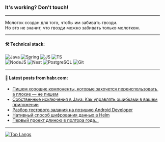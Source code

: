 ### It's working? Don't touch!

---
Молоток создан для того, чтобы им забивать гвозди. <br>
Но это не значит, что гвозди можно забивать только молотком.

---

#### 🛠️ Technical stack:

![Java](https://img.shields.io/badge/Java-informational?logo=Oracle&style=flat&logoColor=white&color=FF4500)
![Spring](https://img.shields.io/badge/SpringBoot-informational?logo=SpringBoot&style=flat&logoColor=white&color=6495ED)
![JS](https://img.shields.io/badge/JS-informational?logo=javaScript&style=flat&logoColor=black&color=F7Df1E)
![TS](https://img.shields.io/badge/TypeScript-informational?logo=typeScript&style=flat&logoColor=black&color=0667A8)  <br>
![NodeJS](https://img.shields.io/badge/NodeJS-informational?logo=node.js&style=flat&logoColor=white&color=43853D)
![Nest](https://img.shields.io/badge/NestJS-informational?logo=NestJS&style=flat&logoColor=white&color=red)
![PostgreSQL](https://img.shields.io/badge/PostgreSQL-informational?logo=PostgreSQL&style=flat&logoColor=white&color=DAA520)
![Git](https://img.shields.io/badge/Git-informational?logo=git&style=flat&logoColor=white&color=778899)

___

#### 💬 Latest posts from habr.com:

<!-- BLOG-POST-LIST:START -->
- [Пишем хорошие компоненты, которые захочется переиспользовать, а плохие — не пишем](https://habr.com/ru/companies/avito/articles/739330/?utm_source=habrahabr&utm_medium=rss&utm_campaign=739330)
- [Собственные исключения в Java: Как управлять ошибками в вашем приложении](https://habr.com/ru/articles/746218/?utm_source=habrahabr&utm_medium=rss&utm_campaign=746218)
- [Разбор тестового задания на позицию Android Developer](https://habr.com/ru/articles/746146/?utm_source=habrahabr&utm_medium=rss&utm_campaign=746146)
- [Нативный способ шифрования данных в Helm](https://habr.com/ru/companies/innotech/articles/746132/?utm_source=habrahabr&utm_medium=rss&utm_campaign=746132)
- [Первый проект длиною в полтора года…](https://habr.com/ru/articles/746118/?utm_source=habrahabr&utm_medium=rss&utm_campaign=746118)
<!-- BLOG-POST-LIST:END -->

---
[![Top Langs](https://github-readme-stats-git-master-advtsetting-gmailcom.vercel.app/api/top-langs/?username=zloylis&langs_count=10&hide_title=false&title_color=e6edf3&size_weight=0.5&count_weight=0.5&layout=compact&hide_border=true&theme=dracula)](https://github.com/zloylis)

<!-- ![GitHub stats](https://github-readme-stats-git-master-advtsetting-gmailcom.vercel.app/api?username=zloylis&show_icons=true&hide_border=true&theme=dracula&hide_title=true&include_all_commits=true&count_private=true&hide=contribs&hide_rank=true) -->
